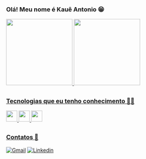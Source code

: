 ### Olá! Meu nome é Kauê Antonio 😁

<div>
  <a href="https://github.com/eukaueantonio">
  <img height="180em" src="https://github-readme-stats.vercel.app/api?username=eukaueantonio&show_icons=true&theme=gotham&include_all_commits-true&count_private-true"/> 
  <img height="180em" src="https://github-readme-stats.vercel.app/api/top-langs/?username=eukaueantonio&layout-compact&langs_count-16&theme=gotham"/>
</div>

##

### Tecnologias que eu tenho conhecimento 👨‍💻
<div style="display: inline_block">
  <img  height="30" windth="30" src="https://img.shields.io/badge/C%2B%2B-00599C?style=for-the-badge&logo=c%2B%2B&logoColor=white" />
  <img  height="30" windth="30" src="https://img.shields.io/badge/HTML-239120?style=for-the-badge&logo=html5&logoColor=white" />
<img  height="30" windth="30" src="https://img.shields.io/badge/CSS-239120?&style=for-the-badge&logo=css3&logoColor=white" />

##

### Contatos 📱
[![Gmail](https://img.shields.io/badge/Gmail-D14836?style=for-the-badge&logo=gmail&logoColor=white)](mailto:kaue.a.santos@aluno.senai.br) [![Linkedin](https://img.shields.io/badge/LinkedIn-0077B5?style=for-the-badge&logo=linkedin&logoColor=dracula)](https://www.linkedin.com/in/eukaueantonio?utm_source=share&utm_campaign=share_via&utm_content=profile&utm_medium=android_app)
